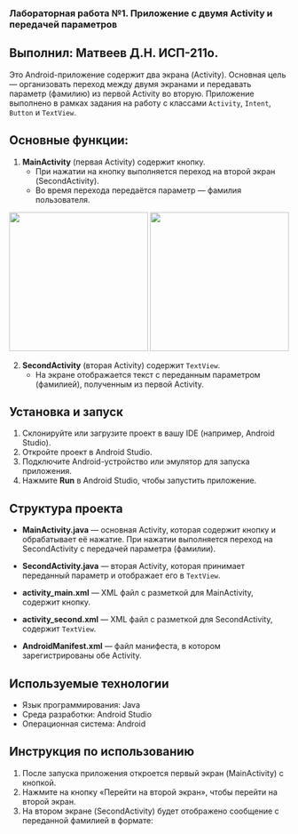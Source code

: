 ### Лабораторная работа №1. Приложение с двумя Activity и передачей параметров
## Выполнил: Матвеев Д.Н. ИСП-211о.

Это Android-приложение содержит два экрана (Activity). Основная цель — организовать переход между двумя экранами и передавать параметр (фамилию) из первой Activity во вторую. Приложение выполнено в рамках задания на работу с классами `Activity`, `Intent`, `Button` и `TextView`.

## Основные функции:
1. **MainActivity** (первая Activity) содержит кнопку.
    - При нажатии на кнопку выполняется переход на второй экран (SecondActivity).
    - Во время перехода передаётся параметр — фамилия пользователя.
<p align="center">
    <img src="https://github.com/user-attachments/assets/a7f8dcfd-93ee-4568-b747-0f4737f6779a" width="250"> 
    <img src="https://github.com/user-attachments/assets/a8289ecc-6504-4081-8342-7875b8c58f44" width="250">
</p>

2. **SecondActivity** (вторая Activity) содержит `TextView`.
    - На экране отображается текст с переданным параметром (фамилией), полученным из первой Activity.

## Установка и запуск

1. Склонируйте или загрузите проект в вашу IDE (например, Android Studio).
2. Откройте проект в Android Studio.
3. Подключите Android-устройство или эмулятор для запуска приложения.
4. Нажмите **Run** в Android Studio, чтобы запустить приложение.

## Структура проекта

- **MainActivity.java** — основная Activity, которая содержит кнопку и обрабатывает её нажатие. При нажатии выполняется переход на SecondActivity с передачей параметра (фамилии).

- **SecondActivity.java** — вторая Activity, которая принимает переданный параметр и отображает его в `TextView`.

- **activity_main.xml** — XML файл с разметкой для MainActivity, содержит кнопку.

- **activity_second.xml** — XML файл с разметкой для SecondActivity, содержит `TextView`.

- **AndroidManifest.xml** — файл манифеста, в котором зарегистрированы обе Activity.

## Используемые технологии

- Язык программирования: Java
- Среда разработки: Android Studio
- Операционная система: Android

## Инструкция по использованию

1. После запуска приложения откроется первый экран (MainActivity) с кнопкой.
2. Нажмите на кнопку «Перейти на второй экран», чтобы перейти на второй экран.
3. На втором экране (SecondActivity) будет отображено сообщение с переданной фамилией в формате: 
